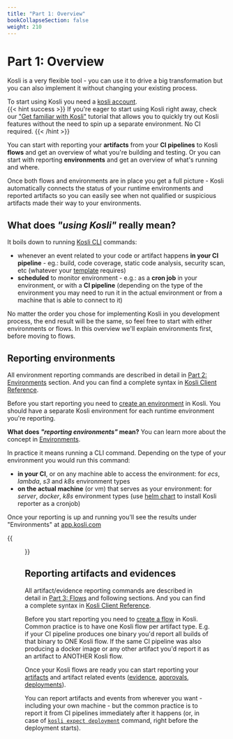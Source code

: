 ```yaml
---
title: "Part 1: Overview"
bookCollapseSection: false
weight: 210
---
```

# Part 1: Overview

Kosli is a very flexible tool - you can use it to drive a big transformation but you can also implement it without changing your existing process. 

To start using Kosli you need a [kosli account](https://app.kosli.com/sign-up).  
{{< hint success >}}
If you're eager to start using Kosli right away, check our ["Get familiar with Kosli"](/tutorials/get_familiar_with_kosli/) tutorial that allows you to quickly try out Kosli features without the need to spin up a separate environment. No CI required.
{{< /hint >}}

You can start with reporting your **artifacts** from your **CI pipelines** to Kosli **flows** and get an overview of what you're building and testing. Or you can start with reporting **environments** and get an overview of what's running and where. 

Once both flows and environments are in place you get a full picture - Kosli automatically connects the status of your runtime environments and reported artifacts so you can easily see when not qualified or suspicious artifacts made their way to your environments.

## What does *"using Kosli"* really mean? 

It boils down to running [Kosli CLI](/kosli_overview/kosli_tools/#cli) commands:
* whenever an event related to your code or artifact happens **in your CI pipeline** - eg.: build, code coverage, static code analysis, security scan, etc (whatever your [template](/kosli_overview/what_is_kosli/#template) requires)
* **scheduled** to monitor environment - e.g.: as a **cron job** in your environment, or with a **CI pipeline** (depending on the type of the environment you may need to run it in the actual environment or from a machine that is able to connect to it)

No matter the order you chose for implementing Kosli in you development process, the end result will be the same, so feel free to start with either environments or flows. In this overview we'll explain environments first, before moving to flows.

## Reporting environments

All environment reporting commands are described in detail in [Part 2: Environments](/getting_started/part_3_environments/) section. And you can find a complete syntax in [Kosli Client Reference](/client_reference/).

Before you start reporting you need to [create an environment](/getting_started/part_3_environments/#create-an-environment) in Kosli. You should have a separate Kosli environment for each runtime environment you're reporting.

**What does *"reporting environments"* mean?** You can learn more about the concept in [Environments](/kosli_overview/what_is_kosli/#environments).

In practice it means running a CLI command. Depending on the type of your environment you would run this command:
* **in your CI**, or on any machine able to access the environment: for *ecs*, *lambda*, *s3* and *k8s* environment types
* **on the actual machine** (or vm) that serves as your environment: for *server*, *docker*, *k8s* environment types (use [helm chart](/helm) to install Kosli reporter as a cronjob)

Once your reporting is up and running you'll see the results under "Environments" at [app.kosli.com](https://app.kosli.com)

{{<figure src="/images/env-reporting.png" alt="Environments at app.kosli.com" width="900">}}

## Reporting artifacts and evidences

All artifact/evidence reporting commands are described in detail in [Part 3: Flows](/getting_started/part_4_flows/) and following sections. And you can find a complete syntax in [Kosli Client Reference](/client_reference/).

Before you start reporting you need to [create a flow](/getting_started/part_4_flows/#create-a-flow) in Kosli. Common practice is to have one Kosli flow per artifact type. E.g. if your CI pipeline produces one binary you'd report all builds of that binary to ONE Kosli flow. If the same CI pipeline was also producing a docker image or any other artifact you'd report it as an artifact to ANOTHER Kosli flow. 

Once your Kosli flows are ready you can start reporting your [artifacts](/getting_started/part_5_artifacts/) and artifact related events ([evidence](/getting_started/part_6_evidence/), [approvals](/getting_started/part_7_approvals/), [deployments](/getting_started/part_8_deployments/)).

You can report artifacts and events from wherever you want - including your own machine - but the common practice is to report it from CI pipelines immediately after it happens (or, in case of [`kosli expect deployment`](/client_reference/kosli_expect_deployment/) command, right before the deployment starts).

